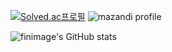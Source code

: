 [![Solved.ac프로필](http://mazassumnida.wtf/api/v2/generate_badge?boj=finimage)](https://solved.ac/finimage)
![mazandi profile](http://mazandi.herokuapp.com/api?handle=finimage&theme=dark)

![finimage's GitHub stats](https://github-readme-stats.vercel.app/api?username=finimage&show_icons=true&theme=dark)
